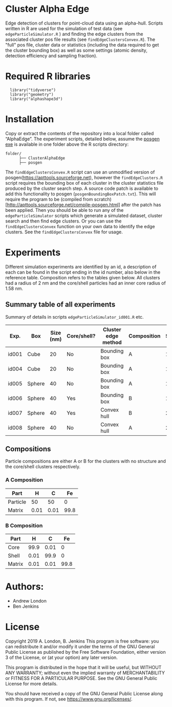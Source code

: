 # Cluster Alpha Edge
Edge detection of clusters for point-cloud data using an alpha-hull. Scripts written in R are used for the simulation of test data (see `edgeParticleSimulator.R` ) and finding the edge clusters from the associated cluster pos file results (see `findEdgeClustersConvex.R`). The "full" pos file, cluster data or statistics (including the data required to get the cluster bounding box) as well as some settings (atomic density, detection efficiency and sampling fraction).

# Required R libraries
```
  library("tidyverse")
  library("geometry")
  library("alphashape3d")
```

# Installation
Copy or extract the contents of the repository into a local folder called “AlphaEdge”. The experiment scripts, detailed below, assume the [posgen exe](https://apttools.sourceforge.net) is available in one folder above the R scripts directory:
```
folder/
      ├── ClusterAlphaEdge
      ├── posgen
```
The `findEdgeClustersConvex.R` script can use an unmodified version of posgen(https://apttools.sourceforge.net), however the `findEdgeClusters.R` script requires the bounding box of each cluster in the cluster statistics file produced by the cluster search step. A source code patch is available to add this functionality to posgen (`posgenBoundingBoxPatch.txt`). This will require the program to be (compiled from scratch)[http://apttools.sourceforge.net/compile-posgen.html] after the patch has been applied.
Then you should be able to run any of the `edgeParticleSimulator` scripts which generate a simulated dataset, cluster search and then find edge clusters. Or you can use the `findEdgeClustersConvex` function on your own data to identify the edge clusters. See the `findEdgeClustersConvex` file for usage.

 
# Experiments
Different simulation experiments are identified by an id, a description of each can be found in the script ending in the id number, also below in the reference table. Composition refers to the tables given below. All clusters had a radius of 2 nm and the core/shell particles had an inner core radius of 1.58 nm.

## Summary table of all experiments
Summary of details in scripts `edgeParticleSimulator_id001.R` etc.

| Exp.  | Box    | Size (nm) | Core/shell? | Cluster edge method | Composition | Simulations |
|-------|--------|-----------|-------------|---------------------|-------------|-------------|
| id001 | Cube   | 20        | No          | Bounding box        | A           | 1000        |
| id004 | Cube   | 20        | No          | Bounding box        | A           | 1000        |
| id005 | Sphere | 40        | No          | Bounding box        | A           | 1000        |
| id006 | Sphere | 40        | Yes         | Bounding box        | B           | 1000        |
| id007 | Sphere | 40        | Yes         | Convex hull         | B           | 2000        |
| id008 | Sphere | 40        | No          | Convex hull         | A           | 2000        |

## Compositions
Particle compositions are either A or B for the clusters with no structure and the core/shell clusters respectively.

### A Composition
|   Part   |   H  |   C   |  Fe  |
|----------|------|-------|------|
| Particle |   50 |    50 |   0  |
|  Matrix  | 0.01 |  0.01 | 99.8 |

### B Composition
|  Part  |   H  |   C  |  Fe  |
|--------|------|------|------|
| Core   | 99.9 | 0.01 |   0  |
| Shell  | 0.01 | 99.9 |   0  |
| Matrix | 0.01 | 0.01 | 99.8 |

# Authors: 
* Andrew London
* Ben Jenkins


# License 
Copyright 2019 A. London, B. Jenkins
This program is free software: you can redistribute it and/or modify
it under the terms of the GNU General Public License as published by
the Free Software Foundation, either version 3 of the License, or
(at your option) any later version.

This program is distributed in the hope that it will be useful,
but WITHOUT ANY WARRANTY; without even the implied warranty of
MERCHANTABILITY or FITNESS FOR A PARTICULAR PURPOSE.  See the
GNU General Public License for more details.

You should have received a copy of the GNU General Public License
along with this program.  If not, see <https://www.gnu.org/licenses/>.
